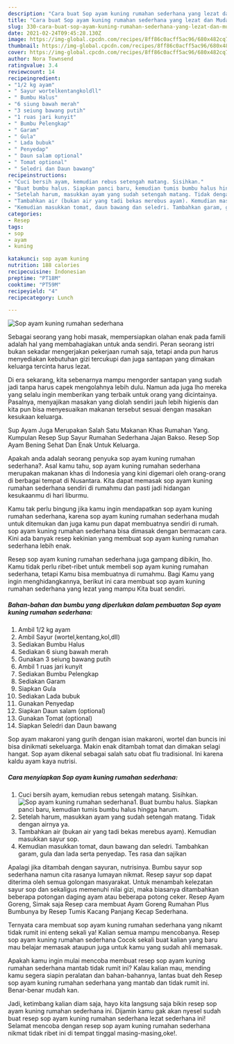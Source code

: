 ```yaml
---
description: "Cara buat Sop ayam kuning rumahan sederhana yang lezat dan Mudah Dibuat"
title: "Cara buat Sop ayam kuning rumahan sederhana yang lezat dan Mudah Dibuat"
slug: 330-cara-buat-sop-ayam-kuning-rumahan-sederhana-yang-lezat-dan-mudah-dibuat
date: 2021-02-24T09:45:28.130Z
image: https://img-global.cpcdn.com/recipes/8ff86c0acff5ac96/680x482cq70/sop-ayam-kuning-rumahan-sederhana-foto-resep-utama.jpg
thumbnail: https://img-global.cpcdn.com/recipes/8ff86c0acff5ac96/680x482cq70/sop-ayam-kuning-rumahan-sederhana-foto-resep-utama.jpg
cover: https://img-global.cpcdn.com/recipes/8ff86c0acff5ac96/680x482cq70/sop-ayam-kuning-rumahan-sederhana-foto-resep-utama.jpg
author: Nora Townsend
ratingvalue: 3.4
reviewcount: 14
recipeingredient:
- "1/2 kg ayam"
- " Sayur wortelkentangkoldll"
- " Bumbu Halus"
- "6 siung bawah merah"
- "3 seiung bawang putih"
- "1 ruas jari kunyit"
- " Bumbu Pelengkap"
- " Garam"
- " Gula"
- " Lada bubuk"
- " Penyedap"
- " Daun salam optional"
- " Tomat optional"
- " Seledri dan Daun bawang"
recipeinstructions:
- "Cuci bersih ayam, kemudian rebus setengah matang. Sisihkan."
- "Buat bumbu halus. Siapkan panci baru, kemudian tumis bumbu halus hingga harum."
- "Setelah harum, masukkan ayam yang sudah setengah matang. Tidak dengan airnya ya."
- "Tambahkan air (bukan air yang tadi bekas merebus ayam). Kemudian masukkan sayur sop."
- "Kemudian masukkan tomat, daun bawang dan seledri. Tambahkan garam, gula dan lada serta penyedap. Tes rasa dan sajikan"
categories:
- Resep
tags:
- sop
- ayam
- kuning

katakunci: sop ayam kuning 
nutrition: 188 calories
recipecuisine: Indonesian
preptime: "PT18M"
cooktime: "PT59M"
recipeyield: "4"
recipecategory: Lunch

---
```



![Sop ayam kuning rumahan sederhana](https://img-global.cpcdn.com/recipes/8ff86c0acff5ac96/680x482cq70/sop-ayam-kuning-rumahan-sederhana-foto-resep-utama.jpg)

Sebagai seorang yang hobi masak, mempersiapkan olahan enak pada famili adalah hal yang membahagiakan untuk anda sendiri. Peran seorang istri bukan sekadar mengerjakan pekerjaan rumah saja, tetapi anda pun harus menyediakan kebutuhan gizi tercukupi dan juga santapan yang dimakan keluarga tercinta harus lezat.

Di era  sekarang, kita sebenarnya mampu mengorder santapan yang sudah jadi tanpa harus capek mengolahnya lebih dulu. Namun ada juga lho mereka yang selalu ingin memberikan yang terbaik untuk orang yang dicintainya. Pasalnya, menyajikan masakan yang diolah sendiri jauh lebih higienis dan kita pun bisa menyesuaikan makanan tersebut sesuai dengan masakan kesukaan keluarga. 

Sup Ayam Juga Merupakan Salah Satu Makanan Khas Rumahan Yang. Kumpulan Resep Sup Sayur Rumahan Sederhana Jajan Bakso. Resep Sop Ayam Bening Sehat Dan Enak Untuk Keluarga.

Apakah anda adalah seorang penyuka sop ayam kuning rumahan sederhana?. Asal kamu tahu, sop ayam kuning rumahan sederhana merupakan makanan khas di Indonesia yang kini digemari oleh orang-orang di berbagai tempat di Nusantara. Kita dapat memasak sop ayam kuning rumahan sederhana sendiri di rumahmu dan pasti jadi hidangan kesukaanmu di hari liburmu.

Kamu tak perlu bingung jika kamu ingin mendapatkan sop ayam kuning rumahan sederhana, karena sop ayam kuning rumahan sederhana mudah untuk ditemukan dan juga kamu pun dapat membuatnya sendiri di rumah. sop ayam kuning rumahan sederhana bisa dimasak dengan bermacam cara. Kini ada banyak resep kekinian yang membuat sop ayam kuning rumahan sederhana lebih enak.

Resep sop ayam kuning rumahan sederhana juga gampang dibikin, lho. Kamu tidak perlu ribet-ribet untuk membeli sop ayam kuning rumahan sederhana, tetapi Kamu bisa membuatnya di rumahmu. Bagi Kamu yang ingin menghidangkannya, berikut ini cara membuat sop ayam kuning rumahan sederhana yang lezat yang mampu Kita buat sendiri.

<!--inarticleads1-->

##### Bahan-bahan dan bumbu yang diperlukan dalam pembuatan Sop ayam kuning rumahan sederhana:

1. Ambil 1/2 kg ayam
1. Ambil  Sayur (wortel,kentang,kol,dll)
1. Sediakan  Bumbu Halus
1. Sediakan 6 siung bawah merah
1. Gunakan 3 seiung bawang putih
1. Ambil 1 ruas jari kunyit
1. Sediakan  Bumbu Pelengkap
1. Sediakan  Garam
1. Siapkan  Gula
1. Sediakan  Lada bubuk
1. Gunakan  Penyedap
1. Siapkan  Daun salam (optional)
1. Gunakan  Tomat (optional)
1. Siapkan  Seledri dan Daun bawang


Sop ayam makaroni yang gurih dengan isian makaroni, wortel dan buncis ini bisa dinikmati sekeluarga. Makin enak ditambah tomat dan dimakan selagi hangat. Sop ayam dikenal sebagai salah satu obat flu tradisional. Ini karena kaldu ayam kaya nutrisi. 

<!--inarticleads2-->

##### Cara menyiapkan Sop ayam kuning rumahan sederhana:

1. Cuci bersih ayam, kemudian rebus setengah matang. Sisihkan.
<img src="https://img-global.cpcdn.com/steps/b450e24ded05f8c3/160x128cq70/sop-ayam-kuning-rumahan-sederhana-langkah-memasak-1-foto.jpg" alt="Sop ayam kuning rumahan sederhana">1. Buat bumbu halus. Siapkan panci baru, kemudian tumis bumbu halus hingga harum.
1. Setelah harum, masukkan ayam yang sudah setengah matang. Tidak dengan airnya ya.
1. Tambahkan air (bukan air yang tadi bekas merebus ayam). Kemudian masukkan sayur sop.
1. Kemudian masukkan tomat, daun bawang dan seledri. Tambahkan garam, gula dan lada serta penyedap. Tes rasa dan sajikan


Apalagi jika ditambah dengan sayuran, nutrisinya. Bumbu sayur sop sederhana namun cita rasanya lumayan nikmat. Resep sayur sop dapat diterima oleh semua golongan masyarakat. Untuk menambah kelezatan sayur sop dan sekaligus memenuhi nilai gizi, maka biasanya ditambahkan beberapa potongan daging ayam atau beberapa potong ceker. Resep Ayam Goreng, Simak saja Resep cara membuat Ayam Goreng Rumahan Plus Bumbunya by Resep Tumis Kacang Panjang Kecap Sederhana. 

Ternyata cara membuat sop ayam kuning rumahan sederhana yang nikamt tidak rumit ini enteng sekali ya! Kalian semua mampu mencobanya. Resep sop ayam kuning rumahan sederhana Cocok sekali buat kalian yang baru mau belajar memasak ataupun juga untuk kamu yang sudah ahli memasak.

Apakah kamu ingin mulai mencoba membuat resep sop ayam kuning rumahan sederhana mantab tidak rumit ini? Kalau kalian mau, mending kamu segera siapin peralatan dan bahan-bahannya, lantas buat deh Resep sop ayam kuning rumahan sederhana yang mantab dan tidak rumit ini. Benar-benar mudah kan. 

Jadi, ketimbang kalian diam saja, hayo kita langsung saja bikin resep sop ayam kuning rumahan sederhana ini. Dijamin kamu gak akan nyesel sudah buat resep sop ayam kuning rumahan sederhana lezat sederhana ini! Selamat mencoba dengan resep sop ayam kuning rumahan sederhana nikmat tidak ribet ini di tempat tinggal masing-masing,oke!.

